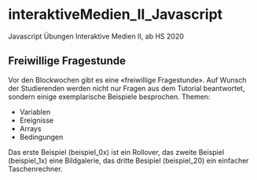 # interaktiveMedien_II_Javascript
Javascript Übungen Interaktive Medien II, ab HS 2020
## Freiwillige Fragestunde
Vor den Blockwochen gibt es eine «freiwillige Fragestunde». Auf Wunsch der Studierenden werden nicht nur Fragen aus dem Tutorial beantwortet, sondern einige exemplarische Beispiele besprochen. Themen:
- Variablen
- Ereignisse
- Arrays
- Bedingungen

Das erste Beispiel (beispiel_0x) ist ein Rollover, das zweite Beispiel (beispiel_1x) eine Bildgalerie, das dritte Besipiel (beispiel_20) ein einfacher Taschenrechner.